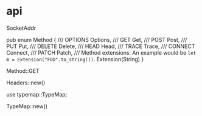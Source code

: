 # api

SocketAddr


pub enum Method {
    /// OPTIONS
    Options,
    /// GET
    Get,
    /// POST
    Post,
    /// PUT
    Put,
    /// DELETE
    Delete,
    /// HEAD
    Head,
    /// TRACE
    Trace,
    /// CONNECT
    Connect,
    /// PATCH
    Patch,
    /// Method extensions. An example would be `let m = Extension("FOO".to_string())`.
    Extension(String)
}

Method::GET

Headers::new()


use typemap::TypeMap;

TypeMap::new()
